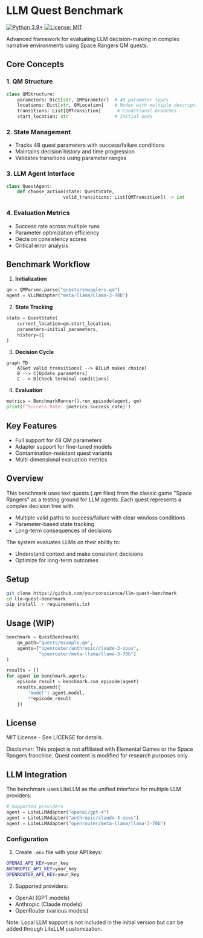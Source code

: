 # LLM Quest Benchmark
[![Python 3.9+](https://img.shields.io/badge/python-3.9+-blue.svg)](https://www.python.org/downloads/)
[![License: MIT](https://img.shields.io/badge/License-MIT-yellow.svg)](https://opensource.org/licenses/MIT)

Advanced framework for evaluating LLM decision-making in complex narrative environments using Space Rangers QM quests.

## Core Concepts

### 1. QM Structure
```python
class QMStructure:
    parameters: Dict[str, QMParameter]  # 48 parameter types
    locations: Dict[str, QMLocation]    # Nodes with multiple descriptions
    transitions: List[QMTransition]      # Conditional branches
    start_location: str                 # Initial node
```

### 2. State Management
- Tracks 48 quest parameters with success/failure conditions
- Maintains decision history and time progression
- Validates transitions using parameter ranges

### 3. LLM Agent Interface
```python
class QuestAgent:
    def choose_action(state: QuestState,
                     valid_transitions: List[QMTransition]) -> int
```

### 4. Evaluation Metrics
- Success rate across multiple runs
- Parameter optimization efficiency
- Decision consistency scores
- Critical error analysis

## Benchmark Workflow

1. **Initialization**
```python
qm = QMParser.parse("quests/smugglers.qm")
agent = VLLMAdapter("meta-llama/Llama-3-70b")
```

2. **State Tracking**
```python
state = QuestState(
    current_location=qm.start_location,
    parameters=initial_parameters,
    history=[]
)
```

3. **Decision Cycle**
```mermaid
graph TD
    A[Get valid transitions] --> B[LLM makes choice]
    B --> C[Update parameters]
    C --> D[Check terminal conditions]
```

4. **Evaluation**
```python
metrics = BenchmarkRunner().run_episode(agent, qm)
print(f"Success Rate: {metrics.success_rate}")
```

## Key Features
- Full support for 48 QM parameters
- Adapter support for fine-tuned models
- Contamination-resistant quest variants
- Multi-dimensional evaluation metrics

## Overview

This benchmark uses text quests (.qm files) from the classic game "Space Rangers" as a testing ground for LLM agents.
Each quest represents a complex decision tree with:
- Multiple valid paths to success/failure with clear win/loss conditions
- Parameter-based state tracking
- Long-term consequences of decisions

The system evaluates LLMs on their ability to:
- Understand context and make consistent decisions
- Optimize for long-term outcomes


## Setup

```bash
git clone https://github.com/yourconscience/llm-quest-benchmark
cd llm-quest-benchmark
pip install -r requirements.txt
```

## Usage (WIP)

```python
benchmark = QuestBenchmark(
    qm_path="quests/example.qm",
    agents=["openrouter/anthropic/claude-3-opus",
            "openrouter/meta-llama/llama-3-70b"]
)

results = []
for agent in benchmark.agents:
    episode_result = benchmark.run_episode(agent)
    results.append({
        "model": agent.model,
        **episode_result
    })
```

## License
MIT License - See LICENSE for details.

Disclaimer: This project is not affiliated with Elemental Games or the Space Rangers franchise. Quest content is modified for research purposes only.

## LLM Integration

The benchmark uses LiteLLM as the unified interface for multiple LLM providers:

```python
# Supported providers
agent = LiteLLMAdapter("openai/gpt-4")
agent = LiteLLMAdapter("anthropic/claude-3-opus")
agent = LiteLLMAdapter("openrouter/meta-llama/llama-3-70b")
```

### Configuration

1. Create `.env` file with your API keys:
```bash
OPENAI_API_KEY=your_key
ANTHROPIC_API_KEY=your_key
OPENROUTER_API_KEY=your_key
```

2. Supported providers:
- OpenAI (GPT models)
- Anthropic (Claude models)
- OpenRouter (various models)

Note: Local LLM support is not included in the initial version but can be added through LiteLLM customization.